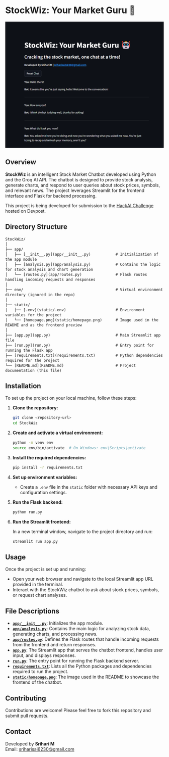 # StockWiz: Your Market Guru 🤖

<img src="static/homepage.png" alt="Homepage" width="600" height="400">

## Overview

**StockWiz** is an intelligent Stock Market Chatbot developed using Python and the Groq AI API. The chatbot is designed to provide stock analysis, generate charts, and respond to user queries about stock prices, symbols, and relevant news. The project leverages Streamlit for the frontend interface and Flask for backend processing.

This project is being developed for submission to the [HackAI Challenge](https://hackaichallenge.devpost.com/) hosted on Devpost.

## Directory Structure

```plaintext
StockWiz/
│
├── app/
│   ├── [__init__.py](app/__init__.py)           # Initialization of the app module
│   ├── [analysis.py](app/analysis.py)           # Contains the logic for stock analysis and chart generation
│   └── [routes.py](app/routes.py)               # Flask routes handling incoming requests and responses
│
├── env/                                         # Virtual environment directory (ignored in the repo)
│
├── static/
│   ├── [.env](static/.env)                      # Environment variables for the project
│   └── [homepage.png](static/homepage.png)      # Image used in the README and as the frontend preview
│
├── [app.py](app.py)                             # Main Streamlit app file
├── [run.py](run.py)                             # Entry point for running the Flask app
├── [requirements.txt](requirements.txt)         # Python dependencies required for the project
└── [README.md](README.md)                       # Project documentation (this file)
```

## Installation

To set up the project on your local machine, follow these steps:

1. **Clone the repository:**

   ```bash
   git clone <repository-url>
   cd StockWiz
   ```

2. **Create and activate a virtual environment:**

   ```bash
   python -m venv env
   source env/bin/activate  # On Windows: env\Scripts\activate
   ```

3. **Install the required dependencies:**

   ```bash
   pip install -r requirements.txt
   ```

4. **Set up environment variables:**

   - Create a `.env` file in the `static` folder with necessary API keys and configuration settings.

5. **Run the Flask backend:**

   ```bash
   python run.py
   ```

6. **Run the Streamlit frontend:**

   In a new terminal window, navigate to the project directory and run:

   ```bash
   streamlit run app.py
   ```

## Usage

Once the project is set up and running:

- Open your web browser and navigate to the local Streamlit app URL provided in the terminal.
- Interact with the StockWiz chatbot to ask about stock prices, symbols, or request chart analyses.

## File Descriptions

- **[`app/__init__.py`](app/__init__.py)**: Initializes the app module.
- **[`app/analysis.py`](app/analysis.py)**: Contains the main logic for analyzing stock data, generating charts, and processing news.
- **[`app/routes.py`](app/routes.py)**: Defines the Flask routes that handle incoming requests from the frontend and return responses.
- **[`app.py`](app.py)**: The Streamlit app that serves the chatbot frontend, handles user input, and displays responses.
- **[`run.py`](run.py)**: The entry point for running the Flask backend server.
- **[`requirements.txt`](requirements.txt)**: Lists all the Python packages and dependencies required to run the project.
- **[`static/homepage.png`](static/homepage.png)**: The image used in the README to showcase the frontend of the chatbot.

## Contributing

Contributions are welcome! Please feel free to fork this repository and submit pull requests.

## Contact

Developed by **Srihari M**  
Email: [sriharisai6230@gmail.com](mailto:sriharisai6230@gmail.com)
